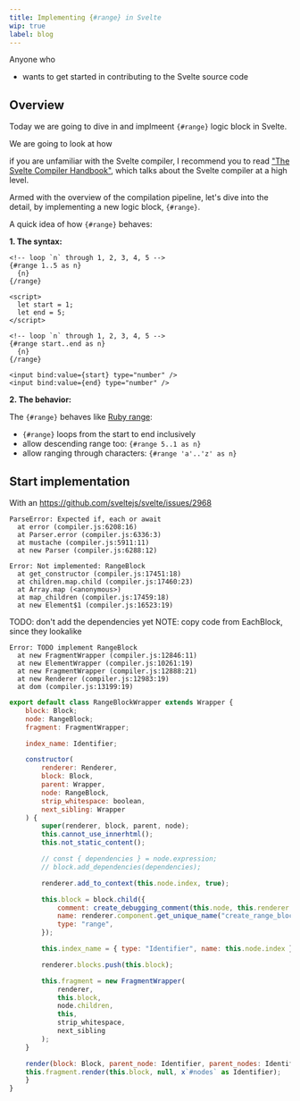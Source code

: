 ```yaml
---
title: Implementing {#range} in Svelte
wip: true
label: blog
---
```


Anyone who
- wants to get started in contributing to the Svelte source code

## Overview

Today we are going to dive in and implmeent `{#range}` logic block in Svelte.

We are going to look at how 

if you are unfamiliar with the Svelte compiler, I recommend you to read ["The Svelte Compiler Handbook"](/the-svelte-compiler-handbook), which talks about the Svelte compiler at a high level.

Armed with the overview of the compilation pipeline, let's dive into the detail, by implementing a new logic block, `{#range}`.

A quick idea of how `{#range}` behaves:

**1. The syntax:**

```svelte
<!-- loop `n` through 1, 2, 3, 4, 5 -->
{#range 1..5 as n}
  {n}
{/range}
```

```svelte
<script>
  let start = 1;
  let end = 5;
</script>

<!-- loop `n` through 1, 2, 3, 4, 5 -->
{#range start..end as n}
  {n}
{/range}

<input bind:value={start} type="number" />
<input bind:value={end} type="number" />
```

**2. The behavior:**

The `{#range}` behaves like [Ruby range](https://www.rubyguides.com/2016/06/ruby-ranges-how-do-they-work/):
- `{#range}` loops from the start to end inclusively
- allow descending range too: `{#range 5..1 as n}`
- allow ranging through characters: `{#range 'a'..'z' as n}`

## Start implementation

With an https://github.com/sveltejs/svelte/issues/2968

```
ParseError: Expected if, each or await
  at error (compiler.js:6208:16)
  at Parser.error (compiler.js:6336:3)
  at mustache (compiler.js:5911:11)
  at new Parser (compiler.js:6288:12)
```


```
Error: Not implemented: RangeBlock
  at get_constructor (compiler.js:17451:18)
  at children.map.child (compiler.js:17460:23)
  at Array.map (<anonymous>)
  at map_children (compiler.js:17459:18)
  at new Element$1 (compiler.js:16523:19)
```

TODO: don't add the dependencies yet
NOTE: copy code from EachBlock, since they lookalike

```
Error: TODO implement RangeBlock
  at new FragmentWrapper (compiler.js:12846:11)
  at new ElementWrapper (compiler.js:10261:19)
  at new FragmentWrapper (compiler.js:12888:21)
  at new Renderer (compiler.js:12983:19)
  at dom (compiler.js:13199:19)
```

```js
export default class RangeBlockWrapper extends Wrapper {
	block: Block;
	node: RangeBlock;
	fragment: FragmentWrapper;

	index_name: Identifier;

	constructor(
		renderer: Renderer,
		block: Block,
		parent: Wrapper,
		node: RangeBlock,
		strip_whitespace: boolean,
		next_sibling: Wrapper
	) {
		super(renderer, block, parent, node);
		this.cannot_use_innerhtml();
		this.not_static_content();

		// const { dependencies } = node.expression;
		// block.add_dependencies(dependencies);

		renderer.add_to_context(this.node.index, true);

		this.block = block.child({
			comment: create_debugging_comment(this.node, this.renderer.component),
			name: renderer.component.get_unique_name("create_range_block"),
			type: "range",
		});

		this.index_name = { type: "Identifier", name: this.node.index };

		renderer.blocks.push(this.block);

		this.fragment = new FragmentWrapper(
			renderer,
			this.block,
			node.children,
			this,
			strip_whitespace,
			next_sibling
		);
	}

	render(block: Block, parent_node: Identifier, parent_nodes: Identifier) {
    this.fragment.render(this.block, null, x`#nodes` as Identifier);
	}
}
```